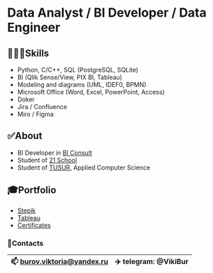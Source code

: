 # Data Analyst / BI Developer / Data Engineer

## 👨🏻‍💻Skills
  - Python, C/C++, SQL (PostgreSQL, SQLite)
  - BI (Qlik Sense/View, PIX BI, Tableau)
  - Modeling and diagrams (UML, IDEF0, BPMN)
  - Microsoft Office (Word, Excel, PowerPoint, Access)
  - Doker
  - Jira / Confluence
  - Miro / Figma

## ✅About
  - BI Developer in [BI Consult](https://datafinder.ru/)
  - Student of [21 School](https://21-school.ru)
  - Student of [TUSUR](https://tusur.ru/ru), Applied Computer Science

## 🎓Portfolio
  - [Stepik](https://stepik.org/users/495002246)
  - [Tableau](https://public.tableau.com/app/profile/viktoria.burova)
  - [Certificates](certificates/certificates.md)

### 📱Contacts
| 📫 burov.viktoria@yandex.ru | ✈️ telegram: @VikiBur |
| --- | --- |


<!---
- 👋 Hi, I’m @ViktoriaBurova
- 👀 I’m interested in ...
- 🌱 I’m currently learning ...
- 💞️ I’m looking to collaborate on ...
- 📫 How to reach me ...
- 😄 Pronouns: ...
- ⚡ Fun fact: ...

ViktoriaBurova/ViktoriaBurova is a ✨ special ✨ repository because its `README.md` (this file) appears on your GitHub profile.
You can click the Preview link to take a look at your changes.
--->
